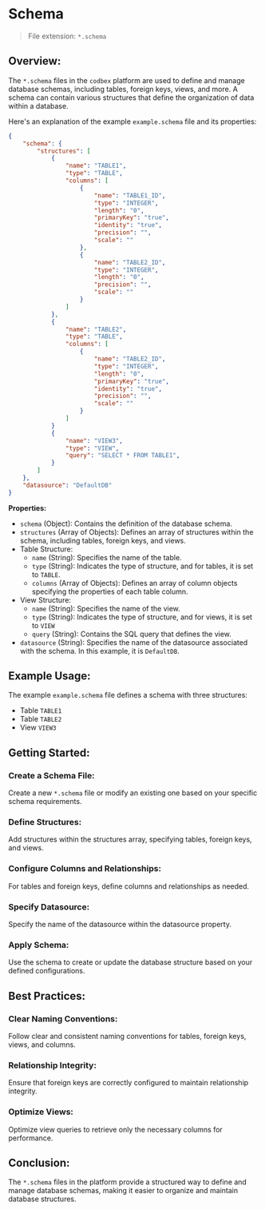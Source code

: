 # Schema

> File extension: `*.schema`

## Overview:

The `*.schema` files in the `codbex` platform are used to define and manage database schemas, including tables, foreign keys, views, and more. A schema can contain various structures that define the organization of data within a database.

Here's an explanation of the example `example.schema` file and its properties:

```json
{
    "schema": {
        "structures": [
            {
                "name": "TABLE1",
                "type": "TABLE",
                "columns": [
                    {
                        "name": "TABLE1_ID",
                        "type": "INTEGER",
                        "length": "0",
                        "primaryKey": "true",
                        "identity": "true",
                        "precision": "",
                        "scale": ""
                    },
                    {
                        "name": "TABLE2_ID",
                        "type": "INTEGER",
                        "length": "0",
                        "precision": "",
                        "scale": ""
                    }
                ]
            },
            {
                "name": "TABLE2",
                "type": "TABLE",
                "columns": [
                    {
                        "name": "TABLE2_ID",
                        "type": "INTEGER",
                        "length": "0",
                        "primaryKey": "true",
                        "identity": "true",
                        "precision": "",
                        "scale": ""
                    }
                ]
            }
            {
                "name": "VIEW3",
                "type": "VIEW",
                "query": "SELECT * FROM TABLE1",
            }
        ]
    },
    "datasource": "DefaultDB"
}
```

**Properties:**

* `schema` (Object): Contains the definition of the database schema.
* `structures` (Array of Objects): Defines an array of structures within the schema, including tables, foreign keys, and views.
* Table Structure:
    * `name` (String): Specifies the name of the table.
    * `type` (String): Indicates the type of structure, and for tables, it is set to `TABLE`.
    * `columns` (Array of Objects): Defines an array of column objects specifying the properties of each table column.
* View Structure:
    * `name` (String): Specifies the name of the view.
    * `type` (String): Indicates the type of structure, and for views, it is set to `VIEW`
    * `query` (String): Contains the SQL query that defines the view.
* `datasource` (String): Specifies the name of the datasource associated with the schema. In this example, it is `DefaultDB`.

## Example Usage:

The example `example.schema` file defines a schema with three structures:

* Table `TABLE1`
* Table `TABLE2`
* View `VIEW3`

## Getting Started:

### Create a Schema File:

Create a new `*.schema` file or modify an existing one based on your specific schema requirements.

### Define Structures:

Add structures within the structures array, specifying tables, foreign keys, and views.

### Configure Columns and Relationships:

For tables and foreign keys, define columns and relationships as needed.

### Specify Datasource:

Specify the name of the datasource within the datasource property.

### Apply Schema:

Use the schema to create or update the database structure based on your defined configurations.

## Best Practices:

### Clear Naming Conventions:

Follow clear and consistent naming conventions for tables, foreign keys, views, and columns.

### Relationship Integrity:

Ensure that foreign keys are correctly configured to maintain relationship integrity.

### Optimize Views:

Optimize view queries to retrieve only the necessary columns for performance.

## Conclusion:

The `*.schema` files in the platform provide a structured way to define and manage database schemas, making it easier to organize and maintain database structures.

